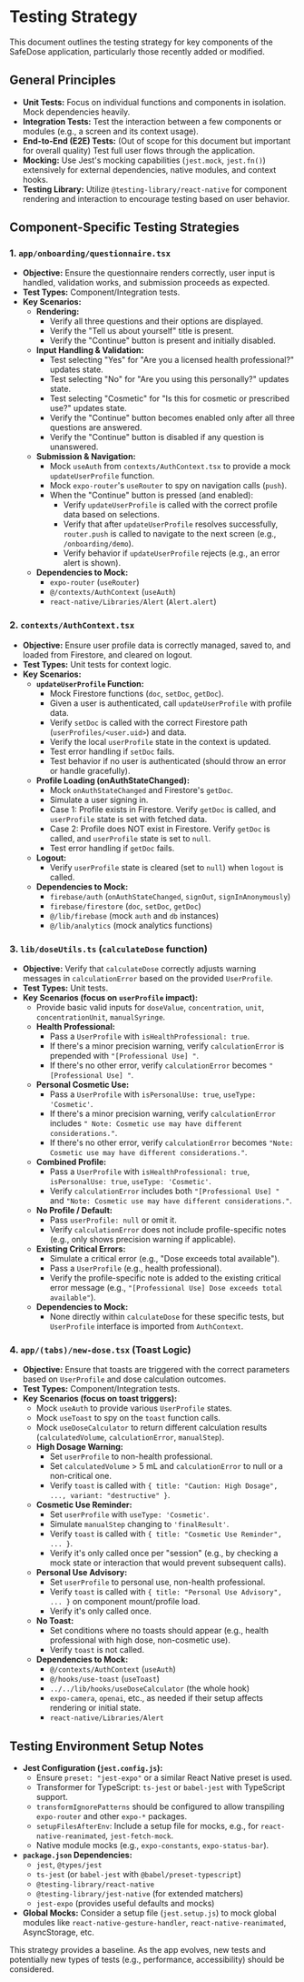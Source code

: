 # Testing Strategy

This document outlines the testing strategy for key components of the SafeDose application, particularly those recently added or modified.

## General Principles

*   **Unit Tests:** Focus on individual functions and components in isolation. Mock dependencies heavily.
*   **Integration Tests:** Test the interaction between a few components or modules (e.g., a screen and its context usage).
*   **End-to-End (E2E) Tests:** (Out of scope for this document but important for overall quality) Test full user flows through the application.
*   **Mocking:** Use Jest's mocking capabilities (`jest.mock`, `jest.fn()`) extensively for external dependencies, native modules, and context hooks.
*   **Testing Library:** Utilize `@testing-library/react-native` for component rendering and interaction to encourage testing based on user behavior.

## Component-Specific Testing Strategies

### 1. `app/onboarding/questionnaire.tsx`

*   **Objective:** Ensure the questionnaire renders correctly, user input is handled, validation works, and submission proceeds as expected.
*   **Test Types:** Component/Integration tests.
*   **Key Scenarios:**
    *   **Rendering:**
        *   Verify all three questions and their options are displayed.
        *   Verify the "Tell us about yourself" title is present.
        *   Verify the "Continue" button is present and initially disabled.
    *   **Input Handling & Validation:**
        *   Test selecting "Yes" for "Are you a licensed health professional?" updates state.
        *   Test selecting "No" for "Are you using this personally?" updates state.
        *   Test selecting "Cosmetic" for "Is this for cosmetic or prescribed use?" updates state.
        *   Verify the "Continue" button becomes enabled only after all three questions are answered.
        *   Verify the "Continue" button is disabled if any question is unanswered.
    *   **Submission & Navigation:**
        *   Mock `useAuth` from `contexts/AuthContext.tsx` to provide a mock `updateUserProfile` function.
        *   Mock `expo-router`'s `useRouter` to spy on navigation calls (`push`).
        *   When the "Continue" button is pressed (and enabled):
            *   Verify `updateUserProfile` is called with the correct profile data based on selections.
            *   Verify that after `updateUserProfile` resolves successfully, `router.push` is called to navigate to the next screen (e.g., `/onboarding/demo`).
            *   Verify behavior if `updateUserProfile` rejects (e.g., an error alert is shown).
    *   **Dependencies to Mock:**
        *   `expo-router` (`useRouter`)
        *   `@/contexts/AuthContext` (`useAuth`)
        *   `react-native/Libraries/Alert` (`Alert.alert`)

### 2. `contexts/AuthContext.tsx`

*   **Objective:** Ensure user profile data is correctly managed, saved to, and loaded from Firestore, and cleared on logout.
*   **Test Types:** Unit tests for context logic.
*   **Key Scenarios:**
    *   **`updateUserProfile` Function:**
        *   Mock Firestore functions (`doc`, `setDoc`, `getDoc`).
        *   Given a user is authenticated, call `updateUserProfile` with profile data.
        *   Verify `setDoc` is called with the correct Firestore path (`userProfiles/<user.uid>`) and data.
        *   Verify the local `userProfile` state in the context is updated.
        *   Test error handling if `setDoc` fails.
        *   Test behavior if no user is authenticated (should throw an error or handle gracefully).
    *   **Profile Loading (onAuthStateChanged):**
        *   Mock `onAuthStateChanged` and Firestore's `getDoc`.
        *   Simulate a user signing in.
        *   Case 1: Profile exists in Firestore. Verify `getDoc` is called, and `userProfile` state is set with fetched data.
        *   Case 2: Profile does NOT exist in Firestore. Verify `getDoc` is called, and `userProfile` state is set to `null`.
        *   Test error handling if `getDoc` fails.
    *   **Logout:**
        *   Verify `userProfile` state is cleared (set to `null`) when `logout` is called.
    *   **Dependencies to Mock:**
        *   `firebase/auth` (`onAuthStateChanged`, `signOut`, `signInAnonymously`)
        *   `firebase/firestore` (`doc`, `setDoc`, `getDoc`)
        *   `@/lib/firebase` (mock `auth` and `db` instances)
        *   `@/lib/analytics` (mock analytics functions)

### 3. `lib/doseUtils.ts` (`calculateDose` function)

*   **Objective:** Verify that `calculateDose` correctly adjusts warning messages in `calculationError` based on the provided `UserProfile`.
*   **Test Types:** Unit tests.
*   **Key Scenarios (focus on `userProfile` impact):**
    *   Provide basic valid inputs for `doseValue`, `concentration`, `unit`, `concentrationUnit`, `manualSyringe`.
    *   **Health Professional:**
        *   Pass a `UserProfile` with `isHealthProfessional: true`.
        *   If there's a minor precision warning, verify `calculationError` is prepended with `"[Professional Use] "`.
        *   If there's no other error, verify `calculationError` becomes `"[Professional Use] "`.
    *   **Personal Cosmetic Use:**
        *   Pass a `UserProfile` with `isPersonalUse: true`, `useType: 'Cosmetic'`.
        *   If there's a minor precision warning, verify `calculationError` includes `" Note: Cosmetic use may have different considerations."`.
        *   If there's no other error, verify `calculationError` becomes `"Note: Cosmetic use may have different considerations."`.
    *   **Combined Profile:**
        *   Pass a `UserProfile` with `isHealthProfessional: true`, `isPersonalUse: true`, `useType: 'Cosmetic'`.
        *   Verify `calculationError` includes both `"[Professional Use] "` and `"Note: Cosmetic use may have different considerations."`.
    *   **No Profile / Default:**
        *   Pass `userProfile: null` or omit it.
        *   Verify `calculationError` does not include profile-specific notes (e.g., only shows precision warning if applicable).
    *   **Existing Critical Errors:**
        *   Simulate a critical error (e.g., "Dose exceeds total available").
        *   Pass a `UserProfile` (e.g., health professional).
        *   Verify the profile-specific note is added to the existing critical error message (e.g., `"[Professional Use] Dose exceeds total available"`).
    *   **Dependencies to Mock:**
        *   None directly within `calculateDose` for these specific tests, but `UserProfile` interface is imported from `AuthContext`.

### 4. `app/(tabs)/new-dose.tsx` (Toast Logic)

*   **Objective:** Ensure that toasts are triggered with the correct parameters based on `UserProfile` and dose calculation outcomes.
*   **Test Types:** Component/Integration tests.
*   **Key Scenarios (focus on toast triggers):**
    *   Mock `useAuth` to provide various `UserProfile` states.
    *   Mock `useToast` to spy on the `toast` function calls.
    *   Mock `useDoseCalculator` to return different calculation results (`calculatedVolume`, `calculationError`, `manualStep`).
    *   **High Dosage Warning:**
        *   Set `userProfile` to non-health professional.
        *   Set `calculatedVolume` > 5 mL and `calculationError` to null or a non-critical one.
        *   Verify `toast` is called with `{ title: "Caution: High Dosage", ..., variant: "destructive" }`.
    *   **Cosmetic Use Reminder:**
        *   Set `userProfile` with `useType: 'Cosmetic'`.
        *   Simulate `manualStep` changing to `'finalResult'`.
        *   Verify `toast` is called with `{ title: "Cosmetic Use Reminder", ... }`.
        *   Verify it's only called once per "session" (e.g., by checking a mock state or interaction that would prevent subsequent calls).
    *   **Personal Use Advisory:**
        *   Set `userProfile` to personal use, non-health professional.
        *   Verify `toast` is called with `{ title: "Personal Use Advisory", ... }` on component mount/profile load.
        *   Verify it's only called once.
    *   **No Toast:**
        *   Set conditions where no toasts should appear (e.g., health professional with high dose, non-cosmetic use).
        *   Verify `toast` is not called.
    *   **Dependencies to Mock:**
        *   `@/contexts/AuthContext` (`useAuth`)
        *   `@/hooks/use-toast` (`useToast`)
        *   `../../lib/hooks/useDoseCalculator` (the whole hook)
        *   `expo-camera`, `openai`, etc., as needed if their setup affects rendering or initial state.
        *   `react-native/Libraries/Alert`

## Testing Environment Setup Notes

*   **Jest Configuration (`jest.config.js`):**
    *   Ensure `preset: "jest-expo"` or a similar React Native preset is used.
    *   Transformer for TypeScript: `ts-jest` or `babel-jest` with TypeScript support.
    *   `transformIgnorePatterns` should be configured to allow transpiling `expo-router` and other `expo-*` packages.
    *   `setupFilesAfterEnv`: Include a setup file for mocks, e.g., for `react-native-reanimated`, `jest-fetch-mock`.
    *   Native module mocks (e.g., `expo-constants`, `expo-status-bar`).
*   **`package.json` Dependencies:**
    *   `jest`, `@types/jest`
    *   `ts-jest` (or `babel-jest` with `@babel/preset-typescript`)
    *   `@testing-library/react-native`
    *   `@testing-library/jest-native` (for extended matchers)
    *   `jest-expo` (provides useful defaults and mocks)
*   **Global Mocks:** Consider a setup file (`jest.setup.js`) to mock global modules like `react-native-gesture-handler`, `react-native-reanimated`, AsyncStorage, etc.

This strategy provides a baseline. As the app evolves, new tests and potentially new types of tests (e.g., performance, accessibility) should be considered.

